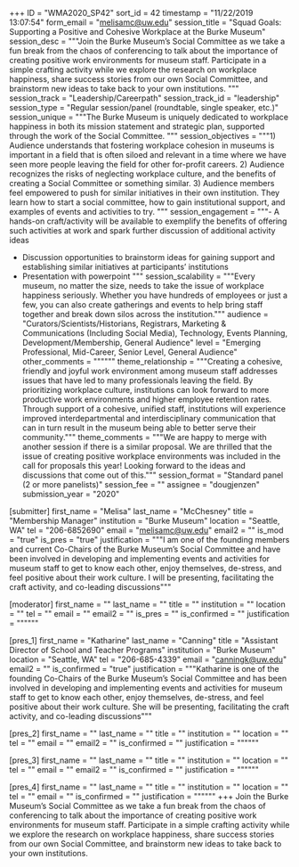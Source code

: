 +++
ID = "WMA2020_SP42"
sort_id = 42
timestamp = "11/22/2019 13:07:54"
form_email = "melisamc@uw.edu"
session_title = "Squad Goals: Supporting a Positive and Cohesive Workplace at the Burke Museum"
session_desc = """Join the Burke Museum’s Social Committee as we take a fun break from the chaos of conferencing to talk about the importance of creating positive work environments for museum staff. Participate in a simple crafting activity while we explore the research on workplace happiness, share success stories from our own Social Committee, and brainstorm new ideas to take back to your own institutions. """
session_track = "Leadership/Careerpath"
session_track_id = "leadership"
session_type = "Regular session/panel (roundtable, single speaker, etc.)"
session_unique = """The Burke Museum is uniquely dedicated to workplace happiness in both its mission statement and strategic plan, supported through the work of the Social Committee. """
session_objectives = """1)	Audience understands that fostering workplace cohesion in museums is important in a field that is often siloed and relevant in a time where we have seen more people leaving the field for other for-profit careers.
2)	Audience recognizes the risks of neglecting workplace culture, and the benefits of creating a Social Committee or something similar.
3)	Audience members feel empowered to push for similar initiatives in their own institution. They learn how to start a social committee, how to gain institutional support, and examples of events and activities to try.
"""
session_engagement = """-	A hands-on craft/activity will be available to exemplify the benefits of offering such activities at work and spark further discussion of additional activity ideas
-	Discussion opportunities to brainstorm ideas for gaining support and establishing similar initiatives at participants’ institutions
-	Presentation with powerpoint
"""
session_scalability = """Every museum, no matter the size, needs to take the issue of workplace happiness seriously. Whether you have hundreds of employees or just a few, you can also create gatherings and events to help bring staff together and break down silos across the institution."""
audience = "Curators/Scientists/Historians, Registrars, Marketing & Communications (Including Social Media), Technology, Events Planning, Development/Membership, General Audience"
level = "Emerging Professional, Mid-Career, Senior Level, General Audience"
other_comments = """"""
theme_relationship = """Creating a cohesive, friendly and joyful work environment among museum staff addresses issues that have led to many professionals leaving the field. By prioritizing workplace culture, institutions can look forward to more productive work environments and higher employee retention rates. Through support of a cohesive, unified staff, institutions will experience improved interdepartmental and interdisciplinary communication that can in turn result in the museum being able to better serve their community."""
theme_comments = """We are happy to merge with another session if there is a similar proposal. We are thrilled that the issue of creating positive workplace environments was included in the call for proposals this year! Looking forward to the ideas and discussions that come out of this."""
session_format = "Standard panel (2 or more panelists)"
session_fee = ""
assignee = "dougjenzen"
submission_year = "2020"

[submitter]
first_name = "Melisa"
last_name = "McChesney"
title = "Membership Manager"
institution = "Burke Museum"
location = "Seattle, WA"
tel = "206-6852690"
email = "melisamc@uw.edu"
email2 = ""
is_mod = "true"
is_pres = "true"
justification = """I am one of the founding members and current Co-Chairs of the Burke Museum’s Social Committee and have been involved in developing and implementing events and activities for museum staff to get to know each other, enjoy themselves, de-stress, and feel positive about their work culture. I will be presenting, facilitating the craft activity, and co-leading discussions"""

[moderator]
first_name = ""
last_name = ""
title = ""
institution = ""
location = ""
tel = ""
email = ""
email2 = ""
is_pres = ""
is_confirmed = ""
justification = """"""

[pres_1]
first_name = "Katharine"
last_name = "Canning"
title = "Assistant Director of School and Teacher Programs"
institution = "Burke Museum"
location = "Seattle, WA"
tel = "206-685-4339"
email = "canningk@uw.edu"
email2 = ""
is_confirmed = "true"
justification = """Katharine is one of the founding Co-Chairs of the Burke Museum’s Social Committee and has been involved in developing and implementing events and activities for museum staff to get to know each other, enjoy themselves, de-stress, and feel positive about their work culture. She will be presenting, facilitating the craft activity, and co-leading discussions"""

[pres_2]
first_name = ""
last_name = ""
title = ""
institution = ""
location = ""
tel = ""
email = ""
email2 = ""
is_confirmed = ""
justification = """"""

[pres_3]
first_name = ""
last_name = ""
title = ""
institution = ""
location = ""
tel = ""
email = ""
email2 = ""
is_confirmed = ""
justification = """"""

[pres_4]
first_name = ""
last_name = ""
title = ""
institution = ""
location = ""
tel = ""
email = ""
is_confirmed = ""
justification = """"""
+++
Join the Burke Museum’s Social Committee as we take a fun break from the chaos of conferencing to talk about the importance of creating positive work environments for museum staff. Participate in a simple crafting activity while we explore the research on workplace happiness, share success stories from our own Social Committee, and brainstorm new ideas to take back to your own institutions. 